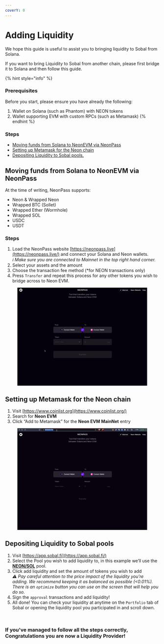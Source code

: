 ```yaml
---
coverY: 0
---
```


# Adding Liquidity

We hope this guide is useful to assist you to bringing liquidity to Sobal from Solana.

If you want to bring Liquidity to Sobal from another chain, please first bridge it to Solana and then follow this guide.

{% hint style="info" %}
### Prerequisites <a href="#980d" id="980d"></a>

Before you start, please ensure you have already the following:

1. Wallet on Solana (such as Phantom) with NEON tokens
2. Wallet supporting EVM with custom RPCs (such as Metamask)
{% endhint %}

### Steps <a href="#79f6" id="79f6"></a>

* [Moving funds from Solana to NeonEVM via NeonPass](adding-liquidity.md#7f20)
* [Setting up Metamask for the Neon chain](adding-liquidity.md#31e2)
* [Depositing Liquidity to Sobal pools.](adding-liquidity.md#f96d)

## Moving funds from Solana to NeonEVM via NeonPass <a href="#7f20" id="7f20"></a>

At the time of writing, NeonPass supports:

* Neon & Wrapped Neon
* Wrapped BTC (Sollet)
* Wrapped Ether (Wormhole)
* Wrapped SOL
* USDC
* USDT

### Steps <a href="#7e5c" id="7e5c"></a>

1. Load the NeonPass website [https://neonpass.live](https://neonpass.live/) and connect your Solana and Neon wallets.\
   _ℹ️ Make sure you are connected to Mainnet in the top right hand corner._
2. Select your assets and the amount
3. Choose the transaction fee method (\*for NEON transactions only)
4. Press `Transfer` and repeat this process for any other tokens you wish to bridge across to Neon EVM.

<figure><img src="../.gitbook/assets/Connecting to neonpass.gif" alt=""><figcaption></figcaption></figure>

## Setting up Metamask for the Neon chain <a href="#31e2" id="31e2"></a>

1. Visit [https://www.coinlist.org](https://www.coinlist.org/)
2. Search for **Neon EVM**
3. Click “Add to Metamask” for the **Neon EVM MainNet** entry



<figure><img src="../.gitbook/assets/Chainlist.gif" alt=""><figcaption></figcaption></figure>

## Depositing Liquidity to Sobal pools <a href="#f96d" id="f96d"></a>

1. Visit [https://app.sobal.fi](https://app.sobal.fi/)
2. Select the Pool you wish to add liquidity to, in this example we’ll use the [**NEON/SOL**](https://app.sobal.fi/#/neon/pool/0xb04aba41dc9ed9b1c534b8239c4ffdfc526c5409000200000000000000000004) pool.
3. Click add liquidity and set the amount of tokens you wish to add\
   _⚠️ Pay careful attention to the price impact of the liquidity you’re adding. We recommend keeping it as balanced as possible (<0.01%). There is an `optimize` button you can use on the screen that will help you do so._
4. Sign the `approval` transactions and add liquidity!
5. All done! You can check your liquidity at anytime on the `Portfolio` tab of Sobal or opening the liquidity pool you participated in and scroll down.



<figure><img src="../.gitbook/assets/add liquidity.gif" alt=""><figcaption></figcaption></figure>

### If you've managed to follow all the steps correctly, Congratulations you are now a Liquidity Provider!
